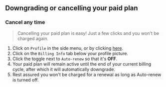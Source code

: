 ## Downgrading or cancelling your paid plan

### Cancel any time

> Cancelling your paid plan is easy! Just a few clicks and you won't be charged again.

1. Click on `Profile` in the side menu, or by clicking [here](https://savviest.com/app/profile).
2. Click on the `Billing Info` tab below your profile picture.
3. Click the toggle next to `Auto-renew` so that it's **OFF**.
4. Your paid plan will remain active until the end of your current billing cycle, after which it will automatically downgrade.
5. Rest assured you won't be charged for a renewal as long as Auto-renew is turned off.
